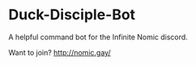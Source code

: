 # Duck-Disciple-Bot

A helpful command bot for the Infinite Nomic discord.

Want to join? http://nomic.gay/
